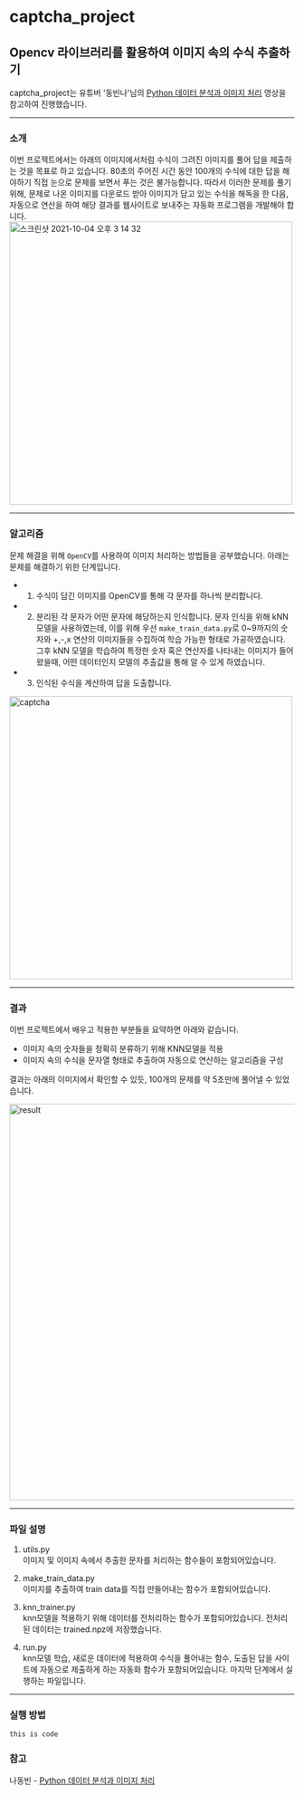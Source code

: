 # captcha_project
## Opencv 라이브러리를 활용하여 이미지 속의 수식 추출하기

captcha_project는  유튜버 '동빈나'님의 [Python 데이터 분석과 이미지 처리](https://www.youtube.com/watch?v=V8Lpf3WCZ4g&list=PLRx0vPvlEmdBx9X5xSgcEk4CEbzEiws8C) 영상을 참고하여 진행했습니다.  

---

### 소개

이번 프로젝트에서는 아래의 이미지에서처럼 수식이 그려진 이미지를 풀어 답을 제출하는 것을 목표로 하고 있습니다. 80초의 주어진 시간 동안 100개의 수식에 대한 답을 해야하기  직접 눈으로 문제를 보면서 푸는 것은 불가능합니다. 따라서 이러한 문제를 풀기 위해, 문제로 나온 이미지를 다운로드 받아 이미지가 담고 있는 수식을 해독을 한 다음, 자동으로 연산을 하여 해당 결과를 웹사이트로 보내주는 자동화 프로그램을 개발해야 합니다.  
<img width="500" alt="스크린샷 2021-10-04 오후 3 14 32" src="https://user-images.githubusercontent.com/63924704/135802395-99361bf0-dd51-43c0-b18b-7ee6daf978de.png">

---

### 알고리즘  

문제 해결을 위해 `OpenCV`를 사용하여 이미지 처리하는 방법들을 공부했습니다. 아래는 문제를 해결하기 위한 단계입니다.
* 1. 수식이 담긴 이미지를 OpenCV를 통해 각 문자를 하나씩 분리합니다. 
* 2. 분리된 각 문자가 어떤 문자에 해당하는지 인식합니다. 문자 인식을 위해 kNN모델을 사용하였는데, 이를 위해 우선 `make_train_data.py`로 0~9까지의 숫자와 +,-,x 연산의 이미지들을 수집하여 학습 가능한 형태로 가공하였습니다. 그후 kNN 모델을 학습하여 특정한 숫자 혹은 연산자를 나타내는 이미지가 들어왔을때, 어떤 데이터인지 모델의 추출값을 통해 알 수 있게 하였습니다.
* 3. 인식된 수식을 계산하여 답을 도출합니다. 

<img width="500" alt="captcha" src="https://user-images.githubusercontent.com/63924704/135803243-2198f49d-1022-4584-93df-bef9abce0919.png">

---

### 결과  
이번 프로젝트에서 배우고 적용한 부분들을 요약하면 아래와 같습니다.

* 이미지 속의 숫자들을 정확히 분류하기 위해 KNN모델을 적용
* 이미지 속의 수식을 문자열 형태로 추출하여 자동으로 연산하는 알고리즘을 구성

결과는 아래의 이미지에서 확인할 수 있듯, 100개의 문제를 약 5초만에 풀어낼 수 있었습니다.

<img width="700" alt="result" src="https://user-images.githubusercontent.com/63924704/135809401-0583cc37-99dc-4626-8f6c-2a3436df16ae.png">

---

### 파일 설명
1. utils.py  
이미지 및 이미지 속에서 추출한 문자를 처리하는 함수들이 포함되어있습니다. 


2. make_train_data.py  
이미지를 추출하여 train data를 직접 만들어내는 함수가 포함되어있습니다.

3. knn_trainer.py  
knn모델을 적용하기 위해 데이터를 전처리하는 함수가 포함되어있습니다. 전처리된 데이터는 trained.npz에 저장했습니다.

4. run.py  
knn모델 학습, 새로운 데이터에 적용하여 수식을 풀어내는 함수, 도출된 답을 사이트에 자동으로 제출하게 하는 자동화 함수가 포함되어있습니다. 마지막 단계에서 실행하는 파일입니다.

---

### 실행 방법

~~~
this is code
~~~


### 참고  
나동빈 - [Python 데이터 분석과 이미지 처리](https://www.youtube.com/watch?v=V8Lpf3WCZ4g&list=PLRx0vPvlEmdBx9X5xSgcEk4CEbzEiws8C)
